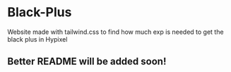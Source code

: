 # Black-Plus
Website made with tailwind.css to find how much exp is needed to get the black plus in Hypixel

## Better README will be added soon!
